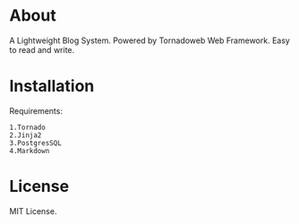 About
======

A Lightweight Blog System. Powered by Tornadoweb Web Framework. Easy to read and write.

Installation
======

Requirements:

    1.Tornado
    2.Jinja2
    3.PostgresSQL
    4.Markdown

License
=====

MIT License.
